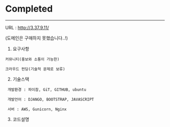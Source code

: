 # Completed
---
  URL : http://3.37.9.11/

(도메인은 구매하지 못했습니다..!)

1. 요구사항

<pre><code>커뮤니티(홍보와 소통이 가능한)</code></pre>

<pre><code>크라우드 펀딩(기술적 문제로 보류)</code></pre>


2. 기술스택

<pre><code> 개발환경 : 파이참, GiT, GITHUB, ubuntu </code></pre>

<pre><code> 개발언어 : DJANGO, BOOTSTRAP, JAVASCRIPT </code></pre>

<pre><code> 서버 : AWS, Gunicorn, Nginx </code></pre> 

3. 코드설명



